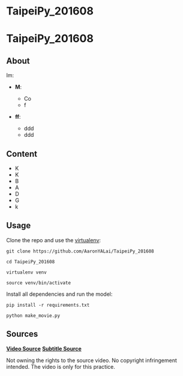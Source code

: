 # TaipeiPy_201608

TaipeiPy_201608
========

About
--------

Im:
- **M**: 
    * Co
    * f

- **ff**:
    * ddd
    * ddd

Content
--------
- K
- K
- B
- A
- D
- G
- k

Usage
--------
Clone the repo and use the [virtualenv](http://www.virtualenv.org/):

    git clone https://github.com/AaronYALai/TaipeiPy_201608

    cd TaipeiPy_201608

    virtualenv venv

    source venv/bin/activate

Install all dependencies and run the model:

    pip install -r requirements.txt

    python make_movie.py


Sources
--------

[**Video Source**](https://www.youtube.com/watch?v=pxYpvNMbdXQ)
[**Subtitle Source**](https://www.youtube.com/watch?v=H62IK-V73jw)

Not owning the rights to the source video.
No copyright infringement intended.
The video is only for this practice.
